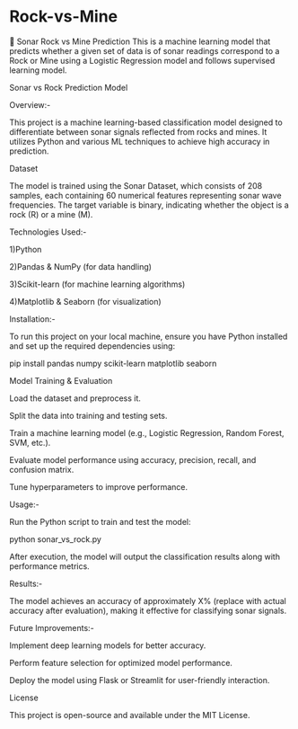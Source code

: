 # Rock-vs-Mine
🚢 Sonar Rock vs Mine Prediction
This is a machine learning model that predicts whether a given set of data is of sonar readings correspond to a Rock or Mine using a Logistic Regression model
and follows supervised learning model.

Sonar vs Rock Prediction Model

Overview:-

This project is a machine learning-based classification model designed to differentiate between sonar signals reflected from rocks and mines. It utilizes Python and various ML techniques to achieve high accuracy in prediction.

Dataset

The model is trained using the Sonar Dataset, which consists of 208 samples, each containing 60 numerical features representing sonar wave frequencies. The target variable is binary, indicating whether the object is a rock (R) or a mine (M).

Technologies Used:-

1)Python

2)Pandas & NumPy (for data handling)

3)Scikit-learn (for machine learning algorithms)

4)Matplotlib & Seaborn (for visualization)

Installation:-

To run this project on your local machine, ensure you have Python installed and set up the required dependencies using:

pip install pandas numpy scikit-learn matplotlib seaborn

Model Training & Evaluation

Load the dataset and preprocess it.

Split the data into training and testing sets.

Train a machine learning model (e.g., Logistic Regression, Random Forest, SVM, etc.).

Evaluate model performance using accuracy, precision, recall, and confusion matrix.

Tune hyperparameters to improve performance.

Usage:-

Run the Python script to train and test the model:

python sonar_vs_rock.py

After execution, the model will output the classification results along with performance metrics.

Results:-

The model achieves an accuracy of approximately X% (replace with actual accuracy after evaluation), making it effective for classifying sonar signals.

Future Improvements:-

Implement deep learning models for better accuracy.

Perform feature selection for optimized model performance.

Deploy the model using Flask or Streamlit for user-friendly interaction.

License

This project is open-source and available under the MIT License.

